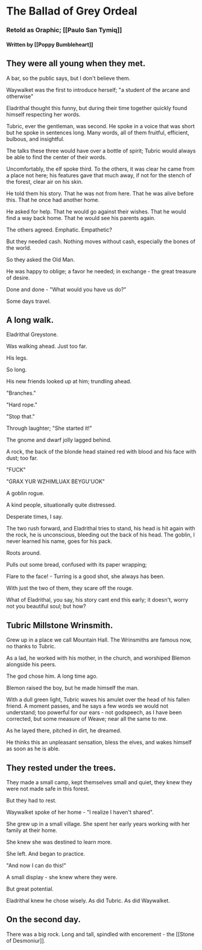 # The Ballad of Grey Ordeal
### Retold as Oraphic; [[Paulo San Tymiq]]
#### Written by [[Poppy Bumbleheart]]

## They were all young when they met. 

A bar, so the public says, but I don't believe them. 

Waywalket was the first to introduce herself; "a student of the arcane and otherwise"

Eladrithal thought this funny, but during their time together quickly found himself respecting her words.

Tubric, ever the gentleman, was second. He spoke in a voice that was short but he spoke in sentences long. Many words, all of them fruitful, efficient, bulbous, and insightful. 

The talks these three would have over a bottle of spirit; Tubric would always be able to find the center of their words.

Uncomfortably, the elf spoke third. To the others, it was clear he came from a place not here; his features gave that much away, if not for the stench of the forest, clear air on his skin.

He told them his story.
That he was not from here.
That he was alive before this.
That he once had another home.


He asked for help.
That he would go against their wishes.
That he would find a way back home.
That he would see his parents again.

The others agreed. Emphatic. Empathetic?

But they needed cash. Nothing moves without cash, especially the bones of the world.

So they asked the Old Man.

He was happy to oblige; a favor he needed; in exchange - the great treasure of desire.

Done and done - "What would you have us do?"

Some days travel. 

## A long walk.

Eladrithal Greystone.

Was walking ahead. Just too far.

His legs.

So long.

His new friends looked up at him; trundling ahead.

"Branches."

"Hard rope."

"Stop that."

Through laughter; "She started it!"

The gnome and dwarf jolly lagged behind.

A rock, the back of the blonde head stained red with blood and his face with dust; too far.

"FUCK"

"GRAX YUR WZHIMLUAX BEYGU'UOK"

A goblin rogue.

A kind people, situationally quite distressed.

Desperate times, I say.

The two rush forward, and Eladrithal tries to stand, his head is hit again with the rock, he is unconscious, bleeding out the back of his head. The goblin, I never learned his name, goes for his pack. 

Roots around.

Pulls out some bread, confused with its paper wrapping;

Flare to the face! - Turring is a good shot, she always has been.

With just the two of them, they scare off the rouge.

What of Eladrithal, you say, his story cant end this early; it doesn't, worry not you beautiful soul; but how?

## Tubric Millstone Wrinsmith.

Grew up in a place we call Mountain Hall. The Wrinsmiths are famous now, no thanks to Tubric. 

As a lad, he worked with his mother, in the church, and worshiped Blemon alongside his peers.

The god chose him. A long time ago. 

Blemon raised the boy, but he made himself the man.

With a dull green light, Tubric waves his amulet over the head of his fallen friend. A moment passes, and he says a few words we would not understand; too powerful for our ears - not godspeech, as I have been corrected, but some measure of Weave; near all the same to me.

As he layed there, pitched in dirt, he dreamed.

He thinks this an unpleasant sensation, bless the elves, and wakes himself as soon as he is able.

## They rested under the trees.

They made a small camp, kept themselves small and quiet, they knew they were not made safe in this forest.

But they had to rest.

Waywalket spoke of her home - "I realize I haven't shared".

She grew up in a small village. She spent her early years working with her family at their home.

She knew she was destined to learn more.

She left. And began to practice.

"And now I can do this!"

A small display - she knew where they were.

But great potential.

Eladrithal knew he chose wisely. As did Tubric. As did Waywalket.

## On the second day.

There was a big rock. Long and tall, spindled with encorement - the [[Stone of Desmoniur]].

